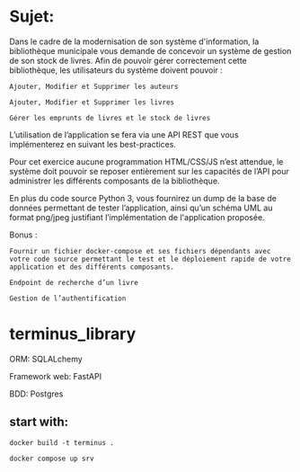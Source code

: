 # Sujet:

Dans le cadre de la modernisation de son système d'information, la bibliothèque municipale vous demande de concevoir un système de gestion de son stock de livres. Afin de pouvoir gérer correctement cette bibliothèque, les utilisateurs du système doivent pouvoir : 

    Ajouter, Modifier et Supprimer les auteurs

    Ajouter, Modifier et Supprimer les livres

    Gérer les emprunts de livres et le stock de livres


L’utilisation de l’application se fera via une API REST que vous implémenterez en suivant les best-practices.

Pour cet exercice aucune programmation HTML/CSS/JS n’est attendue, le système doit pouvoir se reposer entièrement sur les capacités de l’API pour administrer les différents composants de la bibliothèque.

En plus du code source Python 3, vous fournirez un dump de la base de données permettant de tester l’application, ainsi qu’un schéma UML au format png/jpeg justifiant l’implémentation de l'application proposée.

Bonus : 

    Fournir un fichier docker-compose et ses fichiers dépendants avec votre code source permettant le test et le déploiement rapide de votre application et des différents composants.

    Endpoint de recherche d’un livre

    Gestion de l’authentification

# terminus_library

ORM: SQLALchemy

Framework web: FastAPI

BDD: Postgres 

## start with:

```docker build -t terminus . ```

```docker compose up srv```
